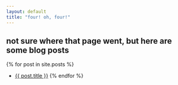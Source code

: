 ```yaml
---
layout: default
title: "four! oh, four!"
---
```


## not sure where that page went, but here are some blog posts

{% for post in site.posts %}

- <a href="{{ post.url }}">{{ post.title }}</a>
  {% endfor %}
